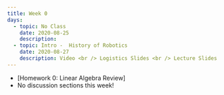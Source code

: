 ```yaml
---
title: Week 0
days:
  - topic: No Class
    date: 2020-08-25
    description:
  - topic: Intro -  History of Robotics
    date: 2020-08-27
    description: Video <br /> Logistics Slides <br /> Lecture Slides
---
```

- [Homework 0: Linear Algebra Review]
- No discussion sections this week!